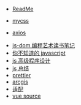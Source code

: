 -   [ReadMe](/)
    <!-- - [resume](/resume/index.html)   -->
    <!-- - [小程序](/mini-pro/index.md)  -->

*   [mycss](/mycss/index.html)

-   [axios](/axios/index.md)
<!-- - [array](/array/index.md)  -->

*   [js-dom 编程艺术读书笔记](/JS-DOM编程艺术/index.md)
*   [你不知道的 javascript](/你不知道的javascript/)
*   [js 高级程序设计](/js高级程序设计/)
*   [js 总结](/js总结/)
*   [prettier](/prettier/)
*   [arcgis](/arcgis/)
*   [适配](/rem/)
*   [vue source](/sourceMap/)
